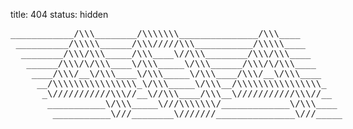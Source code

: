 title: 404
status: hidden

<pre style="overflow:visible;">
____________/\\\________/\\\\\\\_______________/\\\____        
 __________/\\\\\______/\\\/////\\\___________/\\\\\____       
  ________/\\\/\\\_____/\\\____\//\\\________/\\\/\\\____      
   ______/\\\/\/\\\____\/\\\_____\/\\\______/\\\/\/\\\____     
    ____/\\\/__\/\\\____\/\\\_____\/\\\____/\\\/__\/\\\____    
     __/\\\\\\\\\\\\\\\\_\/\\\_____\/\\\__/\\\\\\\\\\\\\\\\_   
      _\///////////\\\//__\//\\\____/\\\__\///////////\\\//__  
       ___________\/\\\_____\///\\\\\\\/_____________\/\\\____ 
        ___________\///________\///////_______________\///_____
</pre>
